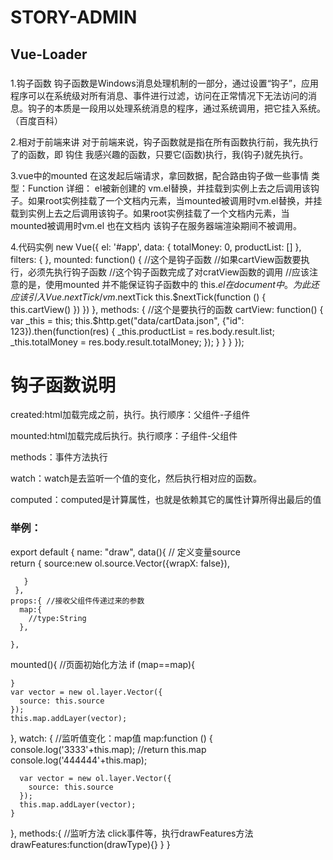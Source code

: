 # STORY-ADMIN
## Vue-Loader

### 
1.钩子函数
钩子函数是Windows消息处理机制的一部分，通过设置“钩子”，应用程序可以在系统级对所有消息、事件进行过滤，访问在正常情况下无法访问的消息。钩子的本质是一段用以处理系统消息的程序，通过系统调用，把它挂入系统。（百度百科）

2.相对于前端来讲
对于前端来说，钩子函数就是指在所有函数执行前，我先执行了的函数，即 钩住 我感兴趣的函数，只要它(函数)执行，我(钩子)就先执行。

3.vue中的mounted
在这发起后端请求，拿回数据，配合路由钩子做一些事情
类型：Function
详细：
el被新创建的 vm.el替换，并挂载到实例上去之后调用该钩子。如果root实例挂载了一个文档内元素，当mounted被调用时vm.el替换，并挂载到实例上去之后调用该钩子。如果root实例挂载了一个文档内元素，当mounted被调用时vm.el 也在文档内
该钩子在服务器端渲染期间不被调用。

4.代码实例
new Vue({
 el: '#app',
 data: {
 totalMoney: 0,
 productList: []
 },
 filters: {
 },
 mounted: function() {
 //这个是钩子函数
 //如果cartView函数要执行，必须先执行钩子函数
 //这个钩子函数完成了对cratView函数的调用
 //应该注意的是，使用mounted 并不能保证钩子函数中的 this.$el 在 document 中。为此还应该引入    Vue.nextTick/vm.$nextTick
  this.$nextTick(function () {
   this.cartView() 
  })
 })
 },
 methods: {
 //这个是要执行的函数
  cartView: function() {
  var _this = this;
  this.$http.get("data/cartData.json", {"id": 123}).then(function(res) {
   _this.productList = res.body.result.list;
   _this.totalMoney = res.body.result.totalMoney;
  });
  }
  }
 }
});

# 钩子函数说明
created:html加载完成之前，执行。执行顺序：父组件-子组件

mounted:html加载完成后执行。执行顺序：子组件-父组件

methods：事件方法执行

watch：watch是去监听一个值的变化，然后执行相对应的函数。

computed：computed是计算属性，也就是依赖其它的属性计算所得出最后的值

### 举例：
export default {
     name: "draw",
     data(){      // 定义变量source        
       return {
         source:new ol.source.Vector({wrapX: false}),

       }
     },
    props:{ //接收父组件传递过来的参数
      map:{
        //type:String
      },

    },

mounted(){   //页面初始化方法
    if (map==map){

    }
    var vector = new ol.layer.Vector({
      source: this.source
    });
    this.map.addLayer(vector);

  },
  watch: {   //监听值变化：map值
    map:function () {
      console.log('3333'+this.map);
      //return this.map
      console.log('444444'+this.map);

      var vector = new ol.layer.Vector({
        source: this.source
      });
      this.map.addLayer(vector);
    }
  },
  methods:{   //监听方法  click事件等，执行drawFeatures方法
       drawFeatures:function(drawType){}
}
}

